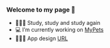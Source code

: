 ### Welcome to my page 👋

- 🙇🏻‍♂️ Study, study and study again
- 💻 I’m currently working on [MyPets](https://github.com/AhmerovDmitry/MyPets "The best app for people and their pets 🐶")
- 👩🏻‍💻 App design [URL](https://www.behance.net/gallery/103420839/soncept-of-the-mobile-pet-care-app "The best app for people and their pets 🐶")

<!--
**AhmerovDmitry/AhmerovDmitry** is a ✨ _special_ ✨ repository because its `README.md` (this file) appears on your GitHub profile.

Here are some ideas to get you started:

- 🔭 I’m currently working on ...
- 🌱 I’m currently learning ...
- 👯 I’m looking to collaborate on ...
- 🤔 I’m looking for help with ...
- 💬 Ask me about ...
- 📫 How to reach me: ...
- 😄 Pronouns: ...
- ⚡ Fun fact: ...
- 🙇🏻‍♂️ Study, study and study again
- 💻 I’m currently working on MyPets (The best app for people and their pets 🐶)
-->
